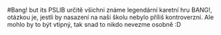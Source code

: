 #Bang! but its PSLIB
určitě všichni známe legendární karetní hru BANG!, otázkou je, jestli by nasazení na naši školu nebylo příliš kontroverzní.
Ale mohlo by to být vtipný, tak snad to nikdo nevezme osobně :D

